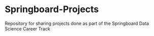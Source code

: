 # Springboard-Projects
Repository for sharing projects done as part of the Springboard Data Science Career Track
